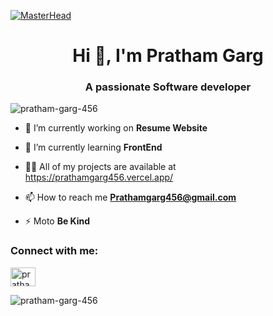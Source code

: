 [![MasterHead](https://64.media.tumblr.com/c5543874b9cbe98da1d20945a45e989b/tumblr_o5a5r9Z9O71tvppquo1_r1_1280.gifv)](https://rishavchanda.io)



<h1 align="center">Hi 👋, I'm Pratham Garg</h1>
<h3 align="center">A passionate Software developer</h3>

<p align="left"> <img src="https://komarev.com/ghpvc/?username=pratham-garg-456&label=Profile%20views&color=0e75b6&style=flat" alt="pratham-garg-456" /> </p>

- 🔭 I’m currently working on **Resume Website**

- 🌱 I’m currently learning **FrontEnd**

- 👨‍💻 All of my projects are available at https://prathamgarg456.vercel.app/

- 📫 How to reach me **Prathamgarg456@gmail.com**

- ⚡ Moto **Be Kind**

<h3 align="left">Connect with me:</h3>
<p align="left">
<a href="https://linkedin.com/in/prathamgarg456" target="blank"><img align="center" src="https://raw.githubusercontent.com/rahuldkjain/github-profile-readme-generator/master/src/images/icons/Social/linked-in-alt.svg" alt="prathamgarg456" height="30" width="40" /></a>
</p>


<p><img align="center" src="https://github-readme-stats.vercel.app/api/top-langs?username=pratham-garg-456&show_icons=true&locale=en&layout=compact" alt="pratham-garg-456" /></p>
